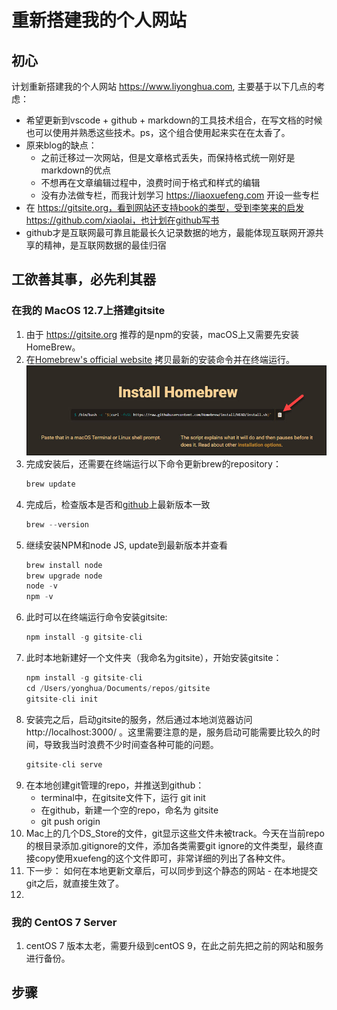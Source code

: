 # 重新搭建我的个人网站

## 初心
计划重新搭建我的个人网站 https://www.liyonghua.com, 主要基于以下几点的考虑：
- 希望更新到vscode + github + markdown的工具技术组合，在写文档的时候也可以使用并熟悉这些技术。ps，这个组合使用起来实在在太香了。
- 原来blog的缺点：
    - 之前迁移过一次网站，但是文章格式丢失，而保持格式统一刚好是markdown的优点
    - 不想再在文章编辑过程中，浪费时间于格式和样式的编辑
    - 没有办法做专栏，而我计划学习 https://liaoxuefeng.com 开设一些专栏
- 在 https://gitsite.org，看到网站还支持book的类型，受到李笑来的启发https://github.com/xiaolai，也计划在github写书
- github才是互联网最可靠且能最长久记录数据的地方，最能体现互联网开源共享的精神，是互联网数据的最佳归宿

## 工欲善其事，必先利其器

### 在我的 MacOS 12.7上搭建gitsite
1. 由于 https://gitsite.org 推荐的是npm的安装，macOS上又需要先安装HomeBrew。
2. 在[Homebrew's official website](https://brew.sh/) 拷贝最新的安装命令并在终端运行。
![Install HomeBrew](homebrew-install.jpg)
3. 完成安装后，还需要在终端运行以下命令更新brew的repository：
    ```c
    brew update
    ```
4. 完成后，检查版本是否和[github](https://github.com/Homebrew/brew/releases/latest)上最新版本一致
    ```c
    brew --version
    ```
5. 继续安装NPM和node JS, update到最新版本并查看
    ```c
    brew install node
    brew upgrade node
    node -v
    npm -v
    ```
6. 此时可以在终端运行命令安装gitsite:
    ```c
    npm install -g gitsite-cli
    ```
7. 此时本地新建好一个文件夹（我命名为gitsite），开始安装gitsite：
    ```c
    npm install -g gitsite-cli
    cd /Users/yonghua/Documents/repos/gitsite
    gitsite-cli init
    ```
8. 安装完之后，启动gitsite的服务，然后通过本地浏览器访问 http://localhost:3000/ 。这里需要注意的是，服务启动可能需要比较久的时间，导致我当时浪费不少时间查各种可能的问题。
    ```c
    gitsite-cli serve
    ```
9. 在本地创建git管理的repo，并推送到github：
    - terminal中，在gitsite文件下，运行 git init
    - 在github，新建一个空的repo，命名为 gitsite
    - git push origin
10. Mac上的几个DS_Store的文件，git显示这些文件未被track。今天在当前repo的根目录添加.gitignore的文件，添加各类需要git ignore的文件类型，最终直接copy使用xuefeng的这个文件即可，非常详细的列出了各种文件。
11. 下一步： 如何在本地更新文章后，可以同步到这个静态的网站 - 在本地提交git之后，就直接生效了。
12. 



### 我的 CentOS 7 Server
1. centOS 7 版本太老，需要升级到centOS 9，在此之前先把之前的网站和服务进行备份。



## 步骤




